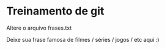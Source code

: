 # Treinamento de git

Altere o arquivo frases.txt

Deixe sua frase famosa de filmes / séries / jogos / etc aqui :)
